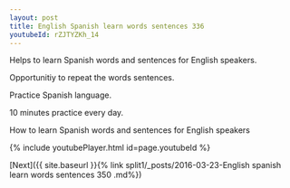 ```yaml
---
layout: post
title: English Spanish learn words sentences 336 
youtubeId: rZJTYZKh_14
---
```

 
 
Helps to learn Spanish words and sentences for English speakers.

Opportunitiy to repeat the words sentences. 

Practice Spanish language. 
 
10 minutes practice every day. 
 
How to learn Spanish words and sentences for English speakers 
 
{% include youtubePlayer.html id=page.youtubeId %}
 
 
[Next]({{ site.baseurl }}{% link  split1/_posts/2016-03-23-English spanish learn words sentences 350 .md%})
 
